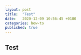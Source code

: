 ```yaml
---
layout: post
title:  "Test"
date:   2020-12-09 10:56:45 +0100
categories: how-to
published: true
---
```


## Test
